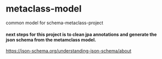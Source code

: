 # metaclass-model
common model for schema-metaclass-project
#### next steps for this project is to clean jpa annotations and generate the json schema from the metamclass model.
https://json-schema.org/understanding-json-schema/about
